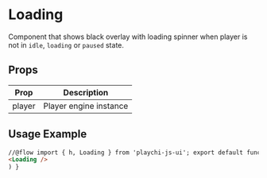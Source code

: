 # Loading

Component that shows black overlay with loading spinner when player is not in `idle`, `loading` or `paused` state.

## Props

| Prop   | Description            |
| ------ | ---------------------- |
| player | Player engine instance |

## Usage Example

```html
//@flow import { h, Loading } from 'playchi-js-ui'; export default function customUIPreset(props: any) { return (
<Loading />
) }
```
